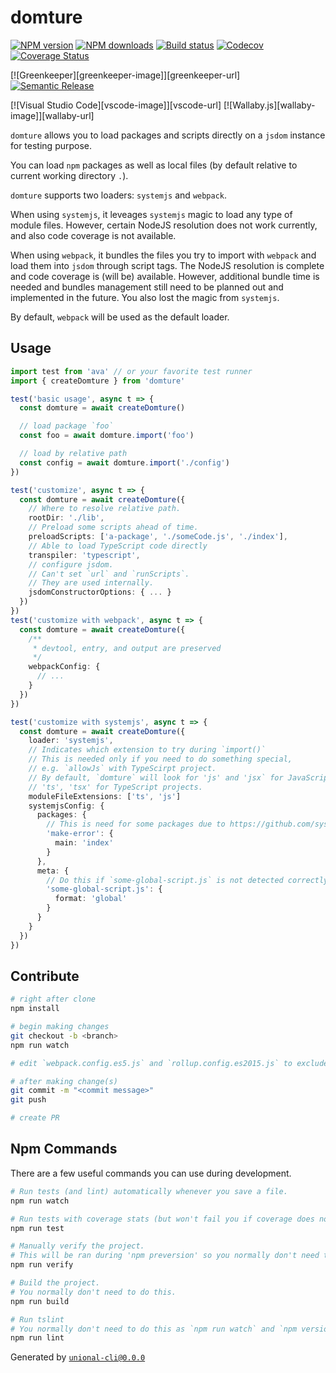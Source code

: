 # domture

[![NPM version][npm-image]][npm-url]
[![NPM downloads][downloads-image]][downloads-url]
[![Build status][travis-image]][travis-url]
[![Codecov][codecov-image]][codecov-url]
[![Coverage Status][coveralls-image]][coveralls-url]

[![Greenkeeper][greenkeeper-image]][greenkeeper-url]
[![Semantic Release][semantic-release-image]][semantic-release-url]

[![Visual Studio Code][vscode-image]][vscode-url]
[![Wallaby.js][wallaby-image]][wallaby-url]

`domture` allows you to load packages and scripts directly on a `jsdom` instance for testing purpose.

You can load `npm` packages as well as local files (by default relative to current working directory `.`).

`domture` supports two loaders: `systemjs` and `webpack`.

When using `systemjs`, it leveages `systemjs` magic to load any type of module files.
However, certain NodeJS resolution does not work currently, and also code coverage is not available.

When using `webpack`, it bundles the files you try to import with `webpack` and load them into `jsdom` through script tags.
The NodeJS resolution is complete and code coverage is (will be) available.
However, additional bundle time is needed and bundles management still need to be planned out and implemented in the future.
You also lost the magic from `systemjs`.

By default, `webpack` will be used as the default loader.

## Usage

```ts
import test from 'ava' // or your favorite test runner
import { createDomture } from 'domture'

test('basic usage', async t => {
  const domture = await createDomture()

  // load package `foo`
  const foo = await domture.import('foo')

  // load by relative path
  const config = await domture.import('./config')
})

test('customize', async t => {
  const domture = await createDomture({
    // Where to resolve relative path.
    rootDir: './lib',
    // Preload some scripts ahead of time.
    preloadScripts: ['a-package', './someCode.js', './index'],
    // Able to load TypeScript code directly
    transpiler: 'typescript',
    // configure jsdom.
    // Can't set `url` and `runScripts`.
    // They are used internally.
    jsdomConstructorOptions: { ... }
  })
})
test('customize with webpack', async t => {
  const domture = await createDomture({
    /**
     * devtool, entry, and output are preserved
     */
    webpackConfig: {
      // ...
    }
  })
})

test('customize with systemjs', async t => {
  const domture = await createDomture({
    loader: 'systemjs',
    // Indicates which extension to try during `import()`
    // This is needed only if you need to do something special,
    // e.g. `allowJs` with TypeScirpt project.
    // By default, `domture` will look for 'js' and 'jsx` for JavaScript projects,
    // 'ts', 'tsx' for TypeScript projects.
    moduleFileExtensions: ['ts', 'js']
    systemjsConfig: {
      packages: {
        // This is need for some packages due to https://github.com/systemjs/systemjs/issues/1603
        'make-error': {
          main: 'index'
        }
      },
      meta: {
        // Do this if `some-global-script.js` is not detected correctly as global script when using `import()`.
        'some-global-script.js': {
          format: 'global'
        }
      }
    }
  })
})
```

## Contribute

```sh
# right after clone
npm install

# begin making changes
git checkout -b <branch>
npm run watch

# edit `webpack.config.es5.js` and `rollup.config.es2015.js` to exclude dependencies for the bundle if needed

# after making change(s)
git commit -m "<commit message>"
git push

# create PR
```

## Npm Commands

There are a few useful commands you can use during development.

```sh
# Run tests (and lint) automatically whenever you save a file.
npm run watch

# Run tests with coverage stats (but won't fail you if coverage does not meet criteria)
npm run test

# Manually verify the project.
# This will be ran during 'npm preversion' so you normally don't need to run this yourself.
npm run verify

# Build the project.
# You normally don't need to do this.
npm run build

# Run tslint
# You normally don't need to do this as `npm run watch` and `npm version` will automatically run lint for you.
npm run lint
```

Generated by [`unional-cli@0.0.0`](https://github.com/unional/unional-cli)

[npm-image]: https://img.shields.io/npm/v/domture.svg?style=flat
[npm-url]: https://npmjs.org/package/domture
[downloads-image]: https://img.shields.io/npm/dm/domture.svg?style=flat
[downloads-url]: https://npmjs.org/package/domture
[travis-image]: https://img.shields.io/travis/unional/domture/master.svg?style=flat
[travis-url]: https://travis-ci.org/unional/domture?branch=master
[codecov-image]: https://codecov.io/gh/unional/domture/branch/master/graph/badge.svg
[codecov-url]: https://codecov.io/gh/unional/domture
[coveralls-image]: https://coveralls.io/repos/github/unional/domture/badge.svg
[coveralls-url]: https://coveralls.io/github/unional/domture
[green-keeper-image]: https://badges.greenkeeper.io/unional/domture.svg
[green-keeper-url]:https://greenkeeper.io/
[semantic-release-image]:https://img.shields.io/badge/%20%20%F0%9F%93%A6%F0%9F%9A%80-semantic--release-e10079.svg
[semantic-release-url]:https://github.com/semantic-release/semantic-release
